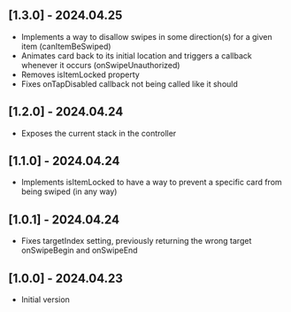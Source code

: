 ## [1.3.0] - 2024.04.25

* Implements a way to disallow swipes in some direction(s) for a given item (canItemBeSwiped)
* Animates card back to its initial location and triggers a callback whenever it occurs (onSwipeUnauthorized)
* Removes isItemLocked property
* Fixes onTapDisabled callback not being called like it should

## [1.2.0] - 2024.04.24

* Exposes the current stack in the controller

## [1.1.0] - 2024.04.24

* Implements isItemLocked to have a way to prevent a specific card from being swiped (in any way)

## [1.0.1] - 2024.04.24

* Fixes targetIndex setting, previously returning the wrong target onSwipeBegin and onSwipeEnd

## [1.0.0] - 2024.04.23

* Initial version